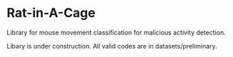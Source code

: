# Rat-in-A-Cage

Library for mouse movement classification for malicious activity detection.

Libary is under construction. All valid codes are in datasets/preliminary.
